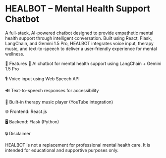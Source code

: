 
# HEALBOT – Mental Health Support Chatbot
A full-stack, AI-powered chatbot designed to provide empathetic mental health support through intelligent conversation. Built using React, Flask, LangChain, and Gemini 1.5 Pro, HEALBOT integrates voice input, therapy music, and text-to-speech to deliver a user-friendly experience for mental wellness.

🚀 Features
💬 AI chatbot for mental health support using LangChain + Gemini 1.5 Pro

🎙️ Voice input using Web Speech API

🔊 Text-to-speech responses for accessibility

🎵 Built-in therapy music player (YouTube integration)

🌐 Frontend: React.js

🖥️ Backend: Flask (Python)


🔒 Disclaimer

HEALBOT is not a replacement for professional mental health care. It is intended for educational and supportive purposes only.
